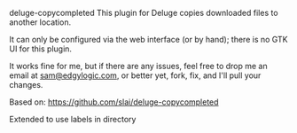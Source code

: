 deluge-copycompleted
This plugin for Deluge copies downloaded files to another location.

It can only be configured via the web interface (or by hand); there is no GTK UI for this plugin.

It works fine for me, but if there are any issues, feel free to drop me an email at sam@edgylogic.com, or better yet, fork, fix, and I'll pull your changes.

Based on: https://github.com/slai/deluge-copycompleted

Extended to use labels in directory
